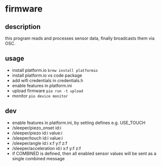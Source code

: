 # firmware

## description
this program reads and processes sensor data, finally broadcasts them via OSC.

## usage
* install platform.io `brew install platformio`
* install platform.io vs code package
* add wifi credentials in credentials.h
* enable features in platform.ini
* upload firmware `pio run -t upload`
* monitor `pio device monitor`

## dev
* enable features in platform.ini, by setting defines e.g. USE_TOUCH
* /sleeper/piezo_onset id:i
* /sleeper/piezo id:i value:i
* /sleeper/touch id:i value:i
* /sleeper/angle id:i x:f y:f z:f
* /sleeper/acceleration id:i x:f y:f z:f
* if COMBINED is defined, then all enabled sensor values will be sent as a single combined message
